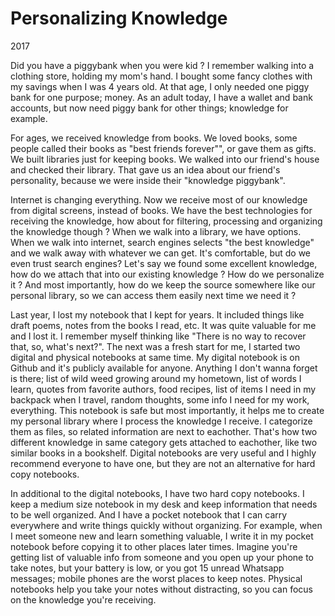 # Personalizing Knowledge

2017

Did you have a piggybank when you were kid ? I remember walking into a clothing store, holding my mom's hand. I bought some fancy clothes with my savings
when I was 4 years old. At that age, I only needed one piggy bank for one purpose; money. As an adult today, I have a wallet and bank accounts,
but now need piggy bank for other things; knowledge for example.

For ages, we received knowledge from books. We loved books, some people called their books as "best friends forever"", or gave them as gifts.
We built libraries just for keeping books. We walked into our friend's house
and checked their library. That gave us an idea about our friend's personality, because we were inside their "knowledge piggybank".

Internet is changing everything. Now we receive most of our knowledge from digital screens, instead of books. We have the best technologies for
receiving the knowledge, how about for filtering, processing and organizing the knowledge though ? When we walk into a library, we have options.
When we walk into internet, search engines selects "the best knowledge" and we walk away with whatever we can get. It's comfortable, but do we even trust
search engines? Let's say we found some excellent knowledge, how do we attach that into our existing knowledge ? How do we personalize it ? And most importantly,
how do we keep the source somewhere like our personal library, so we can access them easily next time we need it ?

Last year, I lost my notebook that I kept for years. It included things like draft poems, notes from the books I read, etc. It was quite valuable for me and I lost
it. I remember myself thinking like "There is no way to recover that, so, what's next?". The next was a fresh start for me, I started two digital and physical notebooks
at same time. My digital notebook is on Github and it's publicly available for anyone. Anything I don't wanna forget is there; list of wild weed growing around my hometown,
list of words I learn, quotes from favorite authors, food recipes, list of items I need in my backpack when I travel, random thoughts, some info I need for my work, everything.
This notebook is safe but most importantly, it helps me to create my personal library where I process the knowledge I receive. I categorize them as files,
so related information are next to eachother. That's how two different knowledge in same category gets attached to eachother, like two similar books in a bookshelf.
Digital notebooks are very useful and I highly recommend everyone to have one, but they are not an alternative for hard copy notebooks.

In additional to the digital notebooks, I have two hard copy notebooks. I keep a medium size notebook in my desk and keep information that needs to be well organized. And
I have a pocket notebook that I can carry everywhere and write things quickly without organizing. For example, when I meet someone new and learn something valuable,
I write it in my pocket notebook before copying it to other places later times. Imagine you're getting list of valuable info from someone and you open up your phone to
take notes, but your battery is low, or you got 15 unread Whatsapp messages; mobile phones are the worst places to keep notes. Physical notebooks help you
take your notes without distracting, so you can focus on the knowledge you're receiving.
